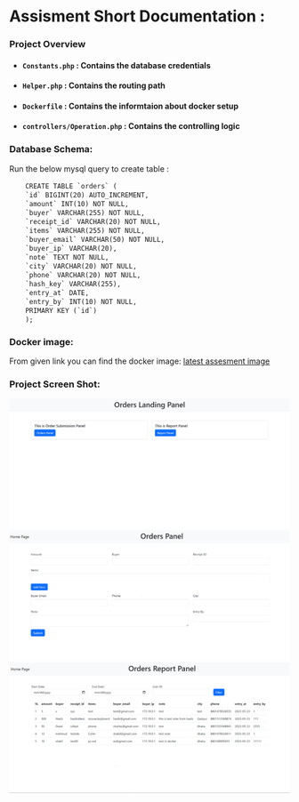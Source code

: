 # Assisment Short Documentation :

 ### Project Overview
 - #### `Constants.php` : Contains the database credentials
 - #### `Helper.php` : Contains the routing path
 - #### `Dockerfile` : Contains the informtaion about docker setup
 - #### `controllers/Operation.php` : Contains the controlling logic

### Database Schema:
  Run the below mysql query to create table :
  
        CREATE TABLE `orders` (
        `id` BIGINT(20) AUTO_INCREMENT,
        `amount` INT(10) NOT NULL,
        `buyer` VARCHAR(255) NOT NULL,
        `receipt_id` VARCHAR(20) NOT NULL,
        `items` VARCHAR(255) NOT NULL,
        `buyer_email` VARCHAR(50) NOT NULL,
        `buyer_ip` VARCHAR(20),
        `note` TEXT NOT NULL,
        `city` VARCHAR(20) NOT NULL,
        `phone` VARCHAR(20) NOT NULL,
        `hash_key` VARCHAR(255),
        `entry_at` DATE,
        `entry_by` INT(10) NOT NULL,
        PRIMARY KEY (`id`)
        );
### Docker image:
 From given link you can find the docker image:
 [latest assesment image](https://hub.docker.com/repository/docker/shakilmahmud/xspeed_assessment/tags)
 
### Project Screen Shot:
![Landing page](https://github.com/ShakilMahmud/xspeed_assesment/blob/main/img/1.png)
![Order Page](https://github.com/ShakilMahmud/xspeed_assesment/blob/main/img/2.png)
![Report Page](https://github.com/ShakilMahmud/xspeed_assesment/blob/main/img/3.png)

